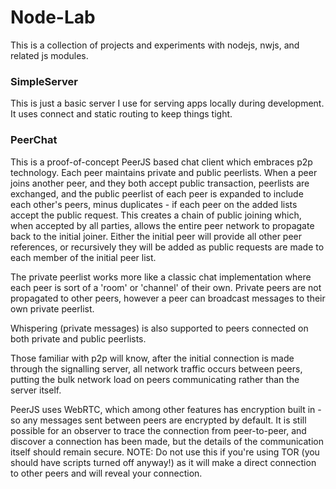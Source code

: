 # Node-Lab #

This is a collection of projects and experiments with nodejs, nwjs, and related js modules.

### SimpleServer ###
This is just a basic server I use for serving apps locally during development. It uses connect and static routing to keep things tight.

### PeerChat ###
This is a proof-of-concept PeerJS based chat client which embraces p2p technology. Each peer maintains private and public peerlists. When a peer joins another peer, and they both accept public transaction, peerlists are exchanged, and the public peerlist of each peer is expanded to include each other's peers, minus duplicates - if each peer on the added lists accept the public request. This creates a chain of public joining which, when accepted by all parties, allows the entire peer network to propagate back to the initial joiner. Either the initial peer will provide all other peer references, or recursively they will be added as public requests are made to each member of the initial peer list.

The private peerlist works more like a classic chat implementation where each peer is sort of a 'room' or 'channel' of their own. Private peers are not propagated to other peers, however a peer can broadcast messages to their own private peerlist.

Whispering (private messages) is also supported to peers connected on both private and public peerlists.

Those familiar with p2p will know, after the initial connection is made through the signalling server, all network traffic occurs between peers, putting the bulk network load on peers communicating rather than the server itself.

PeerJS uses WebRTC, which among other features has encryption built in - so any messages sent between peers are encrypted by default. It is still possible for an observer to trace the connection from peer-to-peer, and discover a connection has been made, but the details of the communication itself should remain secure. NOTE: Do not use this if you're using TOR (you should have scripts turned off anyway!) as it will make a direct connection to other peers and will reveal your connection.